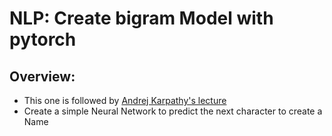 # NLP: Create bigram Model with pytorch

## Overview:
- This one is followed by [Andrej Karpathy's lecture](https://www.youtube.com/watch?v=PaCmpygFfXo&list=PLAqhIrjkxbuWI23v9cThsA9GvCAUhRvKZ&index=2)
- Create a simple Neural Network to predict the next character to create a Name

